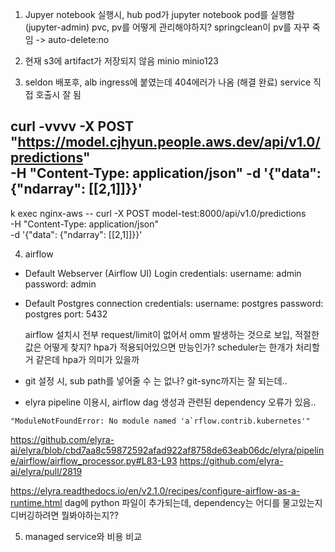 1. Jupyer notebook 실행시, hub pod가 jupyter notebook pod를 실행함(jupyter-admin)
pvc, pv를 어떻게 관리해야하지? springclean이 pv를 자꾸 죽임 -> auto-delete:no


2. 현재 s3에 artifact가 저장되지 않음
minio
minio123

3. seldon 배포후, alb ingress에 붙였는데 404에러가 나옴 (해결 완료)
service 직접 호출시 잘 됨

curl -vvvv -X POST "https://model.cjhyun.people.aws.dev/api/v1.0/predictions" \
          -H "Content-Type: application/json"
          -d '{"data": {"ndarray": [[2,1]]}}'
---
k exec nginx-aws -- curl -X POST model-test:8000/api/v1.0/predictions \
                          -H "Content-Type: application/json" \
                          -d '{"data": {"ndarray": [[2,1]]}}'

4. airflow
- Default Webserver (Airflow UI) Login credentials:
    username: admin
    password: admin
- Default Postgres connection credentials:
    username: postgres
    password: postgres
    port: 5432

  airflow 설치시 전부 request/limit이 없어서 omm 발생하는 것으로 보입, 적절한 값은 어떻게 찾지?
  hpa가 적용되어있으면 만능인가? scheduler는 한개가 처리할 거 같은데 hpa가 의미가 있을까 

- git 설정 시, sub path를 넣어줄 수 는 없나?
git-sync까지는 잘 되는데..

- elyra pipeline 이용시, airflow dag 생성과 관련된 dependency 오류가 있음..
```
"ModuleNotFoundError: No module named 'a`rflow.contrib.kubernetes'"
```
https://github.com/elyra-ai/elyra/blob/cbd7aa8c59872592afad922af8758de63eab06dc/elyra/pipeline/airflow/airflow_processor.py#L83-L93
https://github.com/elyra-ai/elyra/pull/2819

https://elyra.readthedocs.io/en/v2.1.0/recipes/configure-airflow-as-a-runtime.html
dag에 python 파일이 추가되는데, dependency는 어디를 물고있는지 디버깅하려면 뭘봐야하는지??

5. managed service와 비용 비교